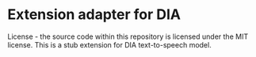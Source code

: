 # Extension adapter for DIA

License - the source code within this repository is licensed under the MIT license.
This is a stub extension for DIA text-to-speech model.
